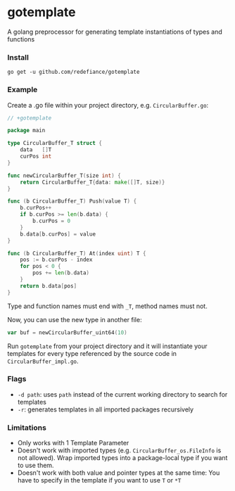 # gotemplate
A golang preprocessor for generating template instantiations of types and functions

### Install
```
go get -u github.com/redefiance/gotemplate
```

### Example

Create a .go file within your project directory, e.g. `CircularBuffer.go`:

```go
// +gotemplate

package main

type CircularBuffer_T struct {
	data   []T
	curPos int
}

func newCircularBuffer_T(size int) {
	return CircularBuffer_T{data: make([]T, size)}
}

func (b CircularBuffer_T) Push(value T) {
	b.curPos++
	if b.curPos >= len(b.data) {
		b.curPos = 0
	}
	b.data[b.curPos] = value
}

func (b CircularBuffer_T) At(index uint) T {
	pos := b.curPos - index
	for pos < 0 {
		pos += len(b.data)
	}
	return b.data[pos]
}
```

Type and function names must end with `_T`, method names must not.

Now, you can use the new type in another file:

```go
var buf = newCircularBuffer_uint64(10)
```

Run `gotemplate` from your project directory and it will instantiate your templates for every type referenced by the source code in `CircularBuffer_impl.go`.

### Flags

* `-d path`: uses `path` instead of the current working directory to search for templates  
* `-r`: generates templates in all imported packages recursively  

### Limitations

* Only works with 1 Template Parameter  
* Doesn't work with imported types (e.g. `CircularBuffer_os.FileInfo` is not allowed). Wrap imported types into a package-local type if you want to use them.  
* Doesn't work with both value and pointer types at the same time: You have to specify in the template if you want to use `T` or `*T`
